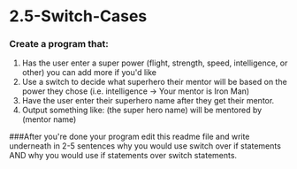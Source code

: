 # 2.5-Switch-Cases

### Create a program that:
1. Has the user enter a super power (flight, strength, speed, intelligence, or other) you can add more if you'd like
2. Use a switch to decide what superhero their mentor will be based on the power they chose (i.e. intelligence -> Your mentor is Iron Man)
3. Have the user enter their superhero name after they get their mentor.
4. Output something like: 
(the super hero name) will be mentored by (mentor name)  
  
  
###After you're done your program
edit this readme file and write underneath in 2-5 sentences why you would use switch over if statements AND why you would use if statements over switch statements.  
